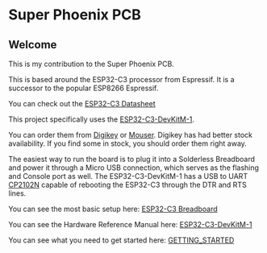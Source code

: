 # Super Phoenix PCB
## Welcome
This is my contribution to the Super Phoenix PCB.

This is based around the ESP32-C3 processor from Espressif.  It is a successor to the popular ESP8266 Espressif.

You can check out the [ESP32-C3 Datasheet](https://www.espressif.com/sites/default/files/documentation/esp32-c3_datasheet_en.pdf)

This project specifically uses the [ESP32-C3-DevKitM-1](https://docs.espressif.com/projects/esp-idf/en/latest/esp32c3/hw-reference/esp32c3/user-guide-devkitm-1.html).

You can order them from [Digikey](https://www.digikey.com/en/products/detail/espressif-systems/ESP32-C3-DEVKITM-1/13684315) or [Mouser](https://www.mouser.com/ProductDetail/Espressif-Systems/ESP32-C3-DevKitM-1?qs=%2Fha2pyFadugxHGixwoNRgyjoJM2GQZovR%2FjTmjaiFq6LaZpmhjW939ll5bKcpIjO).  Digikey has had better stock availability.  If you find some in stock, you should order them right away.

The easiest way to run the board is to plug it into a Solderless Breadboard and power it through a Micro USB connection, which serves as the flashing and Console port as well.  The ESP32-C3-DevKitM-1 has a USB to UART [CP2102N](https://www.silabs.com/documents/public/data-sheets/cp2102n-datasheet.pdf) capable of rebooting the ESP32-C3 through the DTR and RTS lines.

You can see the most basic setup here: [ESP32-C3 Breadboard](https://github.com/lafarkle/Super-Phoenix/blob/main/docs/esp32-c3-first-flash.png)

You can see the Hardware Reference Manual here: [ESP32-C3-DevKitM-1](https://docs.espressif.com/projects/esp-idf/en/latest/esp32c3/hw-reference/esp32c3/user-guide-devkitm-1.html)

You can see what you need to get started here:  [GETTING_STARTED](https://github.com/lafarkle/Super-Phoenix/blob/main/docs/GETTING_STARTED.md)
